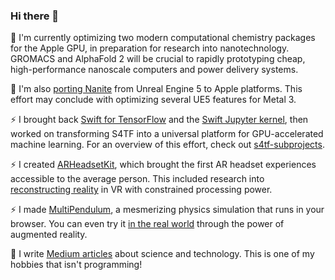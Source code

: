### Hi there 👋

<!-- 
```swift
let reality = "\u{47}\u{6f}\u{64} \u{2204}" 
```
-->

🔭 I'm currently optimizing two modern computational chemistry packages for the Apple GPU, in preparation for research into nanotechnology. GROMACS and AlphaFold 2 will be crucial to rapidly prototyping cheap, high-performance nanoscale computers and power delivery systems.

🔭 I'm also [porting Nanite](https://github.com/philipturner/ue5-nanite-macos) from Unreal Engine 5 to Apple platforms. This effort may conclude with optimizing several UE5 features for Metal 3.

<!--
🔭 I'm currently exploring some fun projects with the Apple GPU:
- Researching GPU-accelerated JSON parsing, as an evolution of [simdjson](https://github.com/simdjson/simdjson).
- [Bringing Nanite](https://github.com/philipturner/ue5-nanite-macos) from Unreal Engine 5 to macOS.
- Adding a Metal backend [to hipSYCL](https://github.com/illuhad/hipSYCL/issues/460).
-->

⚡ I brought back [Swift for TensorFlow](https://github.com/tensorflow/swift) and the [Swift Jupyter kernel](https://github.com/google/swift-jupyter), then worked on transforming S4TF into a universal platform for GPU-accelerated machine learning. For an overview of this effort, check out [s4tf-subprojects](https://github.com/philipturner/s4tf-subprojects).

⚡ I created [ARHeadsetKit](https://github.com/philipturner/ARHeadsetKit), which brought the first AR headset experiences accessible to the average person. This included research into [reconstructing reality](https://github.com/philipturner/scene-color-reconstruction) in VR with constrained processing power.

⚡ I made [MultiPendulum](https://github.com/philipturner/multipendulum), a mesmerizing physics simulation that runs in your browser. You can even try it [in the real world](https://github.com/philipturner/ar-multipendulum) through the power of augmented reality.

📘 I write [Medium articles](https://medium.com/@philipturnerAR) about science and technology. This is one of my hobbies that isn't programming!

<!--
**philipturner/philipturner** is a ✨ _special_ ✨ repository because its `README.md` (this file) appears on your GitHub profile.

Here are some ideas to get you started:

- 🔭 I’m currently working on ...
- 🌱 I’m currently learning ...
- 👯 I’m looking to collaborate on ...
- 🤔 I’m looking for help with ...
- 💬 Ask me about ...
- 📫 How to reach me: ...
- 😄 Pronouns: ...
- ⚡ Fun fact: ...
-->

